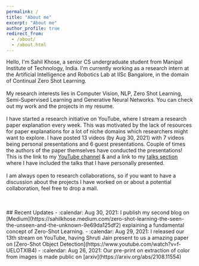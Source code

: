 ```yaml
---
permalink: /
title: "About me"
excerpt: "About me"
author_profile: true
redirect_from: 
  - /about/
  - /about.html
---
```

Hello, I'm Sahil Khose, a senior CS undergraduate student from Manipal Institute of Technology, India. I'm currently working as a research intern at the Artificial Intelligence and Robotics Lab at IISc Bangalore, in the domain of Continual Zero Shot Learning.
<br>
<br>
My research interests lies in Computer Vision, NLP, Zero Shot Learning, Semi-Supervised Learning and Generative Neural Networks. You can check out my work and the projects in my resume.
<br>
<br>
I have started a research initiative on YouTube, where I stream a research paper explanation every week. This was motivated by the lack of resources for paper explanations for a lot of niche domains which researchers might want to explore. I have posted 13 videos (by Aug 30, 2021) with 7 videos being personal presentations and 6 guest presentations. Couple of times the authors of the paper themselves have conducted the presentations! This is the link to my [YouTube channel](https://www.youtube.com/c/SahilKhose) & and a link to my [talks section](https://sahilkhose.github.io/talks/) where I have included the talks that I have personally presented.
<br>
<br>
I am always open to research collaborations, so if you want to have a discussion about the projects I have worked on or about a potential collaboration, feel free to drop a mail.

<br>
<br>
## Recent Updates
- :calendar:	Aug 30, 2021: I publish my second blog on [Medium](https://sahilkhose.medium.com/zero-shot-learning-the-seen-the-unseen-and-the-unknown-9e69da125df2) explaining a fundamental concept of Zero-Shot Learning.
- :calendar:	Aug 29, 2021: I released our 13th stream on YouTube, having Shruti Jain present to us a amazing paper on [Zero-Shot Object Detection](https://www.youtube.com/watch?v=f-UELOTXlB4)
- :calendar:	Aug 26, 2021: Our pre-print on extraction of color from images is made public on [arxiv](https://arxiv.org/abs/2108.11554)
